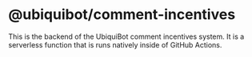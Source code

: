 # @ubiquibot/comment-incentives

This is the backend of the UbiquiBot comment incentives system. It is a serverless function that is runs natively inside of GitHub Actions.